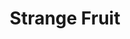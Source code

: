 ---
image:  media/images/cover-art/strange_fruit_cover_art.jpg
title: Strange Fruit
subject:  Civil Rights Movement
description: Image of Vinyl of Strange Fruit by Billie Holiday
creator: Billie Holiday
publisher: Commodore
contributor: 
year: 1939
type: Jazz
format: Vinyl 10"
identifier: 
source: Image from https://www.discogs.com/Billie-Holiday-And-Her-Orchestra-Strange-Fruit-Fine-And-Mellow/master/532966
language: English
relation:
coverage:
rights: Commodore
index: 0
---